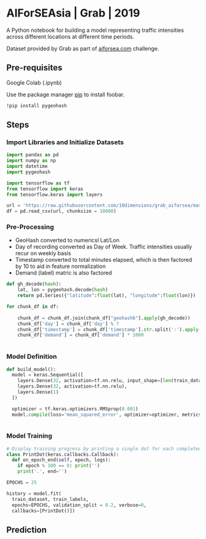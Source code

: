 # AIForSEAsia | Grab | 2019

A Python notebook for building a model representing traffic intensities across different locations at different time periods. 

Dataset provided by Grab as part of [aiforsea.com](www.aiforsea.com) challenge.

## Pre-requisites
Google Colab (.ipynb) 

Use the package manager [pip](https://pip.pypa.io/en/stable/) to install foobar.

```bash
!pip install pygeohash
```

## Steps

### Import Libraries and Initialize Datasets

```python
import pandas as pd
import numpy as np
import datetime
import pygeohash

import tensorflow as tf
from tensorflow import keras
from tensorflow.keras import layers

url = 'https://raw.githubusercontent.com/10dimensions/grab_aiforsea/master/training.csv'
df = pd.read_csv(url, chunksize = 10000)

```

### Pre-Processing

- GeoHash converted to numericsl Lat/Lon
- Day of recording converted as Day of Week. Traffic intensities usually recur on weekly basis
- Timestamp converted to total minutes elapsed, which is then factored by 10 to aid in feature normalization
- Demand (label) matric is also factored

```python
def gh_decode(hash):
    lat, lon = pygeohash.decode(hash)
    return pd.Series({"latitude":float(lat), "longitude":float(lon)})

for chunk_df in df:
    
    chunk_df = chunk_df.join(chunk_df["geohash6"].apply(gh_decode))
    chunk_df['day'] = chunk_df['day'] % 7
    chunk_df['timestamp'] = chunk_df['timestamp'].str.split(':').apply(lambda x: ( int(x[0])*60 + int(x[1])) / 10 )
    chunk_df['demand'] = chunk_df['demand'] * 1000
    
```

### Model Definition

```python
def build_model():
  model = keras.Sequential([
    layers.Dense(32, activation=tf.nn.relu, input_shape=[len(train_dataset.keys())]),
    layers.Dense(32, activation=tf.nn.relu),
    layers.Dense(1)
  ])

  optimizer = tf.keras.optimizers.RMSprop(0.001)
  model.compile(loss='mean_squared_error', optimizer=optimizer, metrics=['mean_absolute_error', 'mean_squared_error'])
  
```

### Model Training

```python
# Display training progress by printing a single dot for each completed epoch
class PrintDot(keras.callbacks.Callback):
  def on_epoch_end(self, epoch, logs):
    if epoch % 100 == 0: print('')
    print('.', end='')

EPOCHS = 25

history = model.fit(
  train_dataset, train_labels,
  epochs=EPOCHS, validation_split = 0.2, verbose=0,
  callbacks=[PrintDot()])
```

## Prediction
